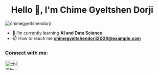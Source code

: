 <h1 align="center">Hello 👋, I'm Chime Gyeltshen Dorji</h1>

<p align="left"> <img src="https://komarev.com/ghpvc/?username=chimegyeltshendorji&label=Profile%20views&color=0e75b6&style=flat" alt="chimegyeltshendorji" /> </p>

- 🌱 I’m currently learning **AI and Data Science**
- 📫 How to reach me **chimegyeltshendorji2004@example.com**

<h3 align="left">Connect with me:</h3>
<p align="left">
<a href="[https://linkedin.com/in/chime-gyeltshen-dorji](https://www.linkedin.com/in/chime-gyeltshen-dorji-803301268/)" target="blank"><img align="center" src="https://raw.githubusercontent.com/rahuldkjain/github-profile-readme-generator/master/src/images/icons/Social/linked-in-alt.svg" alt="chime-gyeltshen-dorji" height="30" width="40" /></a>
